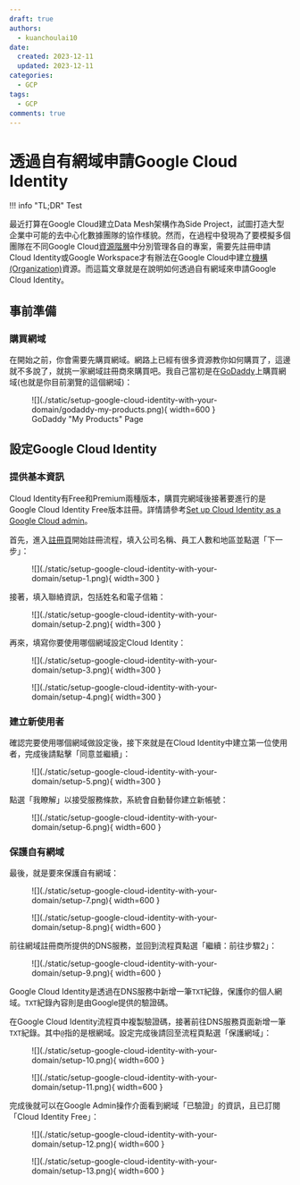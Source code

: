 ```yaml
---
draft: true
authors:
  - kuanchoulai10
date:
  created: 2023-12-11
  updated: 2023-12-11
categories:
  - GCP
tags:
  - GCP
comments: true
---
```

# 透過自有網域申請Google Cloud Identity

!!! info "TL;DR"
    Test

<!-- more -->

最近打算在Google Cloud建立Data Mesh架構作為Side Project，試圖打造大型企業中可能的去中心化數據團隊的協作樣貌。然而，在過程中發現為了要模擬多個團隊在不同Google Cloud[資源階層](https://cloud.google.com/resource-manager/docs/cloud-platform-resource-hierarchy)中分別管理各自的專案，需要先註冊申請Cloud Identity或Google Workspace才有辦法在Google Cloud中建立[機構(Organization)](https://cloud.google.com/resource-manager/docs/creating-managing-organization)資源。而這篇文章就是在說明如何透過自有網域來申請Google Cloud Identity。

## 事前準備

### 購買網域

在開始之前，你會需要先購買網域。網路上已經有很多資源教你如何購買了，這邊就不多說了，就挑一家網域註冊商來購買吧。我自己當初是在[GoDaddy](https://godaddy.com/)上購買網域(也就是你目前瀏覽的這個網域)：

<figure markdown>
  ![](./static/setup-google-cloud-identity-with-your-domain/godaddy-my-products.png){ width=600 }
  <figcaption>GoDaddy "My Products" Page</figcaption>
</figure>

## 設定Google Cloud Identity

### 提供基本資訊

Cloud Identity有Free和Premium兩種版本，購買完網域後接著要進行的是Google Cloud Identity Free版本註冊。詳情請參考[Set up Cloud Identity as a Google Cloud admin]。

首先，進入[註冊頁](https://workspace.google.com/gcpidentity/signup?sku=identitybasic)開始註冊流程，填入公司名稱、員工人數和地區並點選「下一步」：

<figure markdown>
  ![](./static/setup-google-cloud-identity-with-your-domain/setup-1.png){ width=300 }
  <figcaption></figcaption>
</figure>

接著，填入聯絡資訊，包括姓名和電子信箱：

<figure markdown>
  ![](./static/setup-google-cloud-identity-with-your-domain/setup-2.png){ width=300 }
  <figcaption></figcaption>
</figure>

再來，填寫你要使用哪個網域設定Cloud Identity：

<figure markdown>
  ![](./static/setup-google-cloud-identity-with-your-domain/setup-3.png){ width=300 }
  <figcaption></figcaption>
</figure>

<figure markdown>
  ![](./static/setup-google-cloud-identity-with-your-domain/setup-4.png){ width=300 }
  <figcaption></figcaption>
</figure>

### 建立新使用者

確認完要使用哪個網域做設定後，接下來就是在Cloud Identity中建立第一位使用者，完成後請點擊「同意並繼續」：

<figure markdown>
  ![](./static/setup-google-cloud-identity-with-your-domain/setup-5.png){ width=300 }
  <figcaption></figcaption>
</figure>

點選「我瞭解」以接受服務條款，系統會自動替你建立新帳號：

<figure markdown>
  ![](./static/setup-google-cloud-identity-with-your-domain/setup-6.png){ width=600 }
  <figcaption></figcaption>
</figure>

### 保護自有網域

最後，就是要來保護自有網域：

<figure markdown>
  ![](./static/setup-google-cloud-identity-with-your-domain/setup-7.png){ width=600 }
  <figcaption></figcaption>
</figure>

<figure markdown>
  ![](./static/setup-google-cloud-identity-with-your-domain/setup-8.png){ width=600 }
  <figcaption></figcaption>
</figure>

前往網域註冊商所提供的DNS服務，並回到流程頁點選「繼續：前往步驟2」：

<figure markdown>
  ![](./static/setup-google-cloud-identity-with-your-domain/setup-9.png){ width=600 }
  <figcaption></figcaption>
</figure>

Google Cloud Identity是透過在DNS服務中新增一筆`TXT`紀錄，保護你的個人網域。`TXT`紀錄內容則是由Google提供的驗證碼。

在Google Cloud Identity流程頁中複製驗證碼，接著前往DNS服務頁面新增一筆`TXT`紀錄。其中`@`指的是根網域。設定完成後請回至流程頁點選「保護網域」：

<figure markdown>
  ![](./static/setup-google-cloud-identity-with-your-domain/setup-10.png){ width=600 }
  <figcaption></figcaption>
</figure>

<figure markdown>
  ![](./static/setup-google-cloud-identity-with-your-domain/setup-11.png){ width=600 }
  <figcaption></figcaption>
</figure>

完成後就可以在Google Admin操作介面看到網域「已驗證」的資訊，且已訂閱「Cloud Identity Free」：

<figure markdown>
  ![](./static/setup-google-cloud-identity-with-your-domain/setup-12.png){ width=600 }
  <figcaption></figcaption>
</figure>

<figure markdown>
  ![](./static/setup-google-cloud-identity-with-your-domain/setup-13.png){ width=600 }
  <figcaption></figcaption>
</figure>

[Set up email with your domain]: https://support.google.com/cloudidentity/answer/7667994
[Set up Cloud Identity as a Google Cloud admin]: https://cloud.google.com/identity/docs/set-up-cloud-identity-admin
